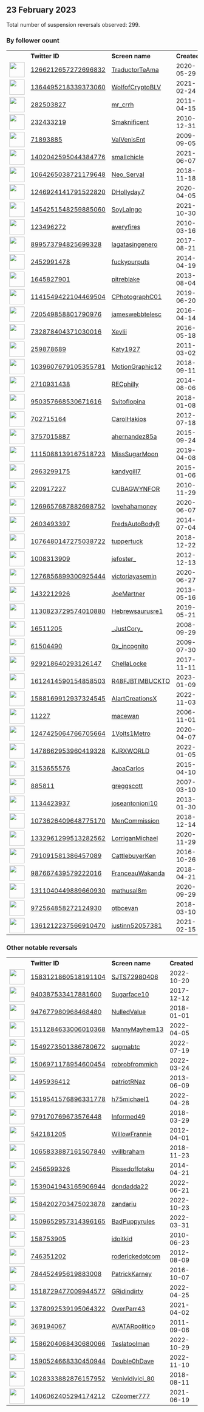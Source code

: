 
## 23 February 2023
Total number of suspension reversals observed: 299.

### By follower count
<table><tr><th></th><th align="left">Twitter ID</th><th align="left">Screen name</th>
<th align="left">Created</th><th align="left">Status</th><th align="left">Suspended</th><th align="left">Followers</th>
<tr><td><a href="https://pbs.twimg.com/profile_images/1606836999595376642/RzEOnnjx_normal.jpg"><img src="https://pbs.twimg.com/profile_images/1606836999595376642/RzEOnnjx_normal.jpg" width="40px" height="40px" align="center"/></a></td><td><a href="https://twitter.com/intent/user?user_id=1266212657272696832">1266212657272696832</a></td><td><a href="https://twitter.com/TraductorTeAma">TraductorTeAma</a></td><td>2020-05-29</td><td align="center"></td><td>2023-02-18</td><td>80856</td></tr>
<tr><td><a href="https://pbs.twimg.com/profile_images/1636002854983876611/5Rstk_hE_normal.jpg"><img src="https://pbs.twimg.com/profile_images/1636002854983876611/5Rstk_hE_normal.jpg" width="40px" height="40px" align="center"/></a></td><td><a href="https://twitter.com/intent/user?user_id=1364495218339373060">1364495218339373060</a></td><td><a href="https://twitter.com/WolfofCryptoBLV">WolfofCryptoBLV</a></td><td>2021-02-24</td><td align="center"></td><td></td><td>55310</td></tr>
<tr><td><a href="https://pbs.twimg.com/profile_images/1628806761510477824/AdDKu9fm_normal.jpg"><img src="https://pbs.twimg.com/profile_images/1628806761510477824/AdDKu9fm_normal.jpg" width="40px" height="40px" align="center"/></a></td><td><a href="https://twitter.com/intent/user?user_id=282503827">282503827</a></td><td><a href="https://twitter.com/mr_crrh">mr_crrh</a></td><td>2011-04-15</td><td align="center"></td><td></td><td>48540</td></tr>
<tr><td><a href="https://pbs.twimg.com/profile_images/1509970726043860997/EDUYhUa0_normal.jpg"><img src="https://pbs.twimg.com/profile_images/1509970726043860997/EDUYhUa0_normal.jpg" width="40px" height="40px" align="center"/></a></td><td><a href="https://twitter.com/intent/user?user_id=232433219">232433219</a></td><td><a href="https://twitter.com/Smaknificent">Smaknificent</a></td><td>2010-12-31</td><td align="center"></td><td>2022-07-08</td><td>31608</td></tr>
<tr><td><a href="https://pbs.twimg.com/profile_images/1649869717434408961/QXmilkWd_normal.jpg"><img src="https://pbs.twimg.com/profile_images/1649869717434408961/QXmilkWd_normal.jpg" width="40px" height="40px" align="center"/></a></td><td><a href="https://twitter.com/intent/user?user_id=71893885">71893885</a></td><td><a href="https://twitter.com/ValVenisEnt">ValVenisEnt</a></td><td>2009-09-05</td><td align="center"></td><td>2022-04-17</td><td>30012</td></tr>
<tr><td><a href="https://pbs.twimg.com/profile_images/1473605752765956101/OSqboXNt_normal.jpg"><img src="https://pbs.twimg.com/profile_images/1473605752765956101/OSqboXNt_normal.jpg" width="40px" height="40px" align="center"/></a></td><td><a href="https://twitter.com/intent/user?user_id=1402042595044384776">1402042595044384776</a></td><td><a href="https://twitter.com/smaIIchicle">smaIIchicle</a></td><td>2021-06-07</td><td align="center">🔒</td><td></td><td>16804</td></tr>
<tr><td><a href="https://pbs.twimg.com/profile_images/1609495859657334787/pJ9HWIk__normal.jpg"><img src="https://pbs.twimg.com/profile_images/1609495859657334787/pJ9HWIk__normal.jpg" width="40px" height="40px" align="center"/></a></td><td><a href="https://twitter.com/intent/user?user_id=1064265038721179648">1064265038721179648</a></td><td><a href="https://twitter.com/Neo_Serval">Neo_Serval</a></td><td>2018-11-18</td><td align="center"></td><td>2023-01-09</td><td>16582</td></tr>
<tr><td><a href="https://pbs.twimg.com/profile_images/1494392158006226944/jvqk_COb_normal.jpg"><img src="https://pbs.twimg.com/profile_images/1494392158006226944/jvqk_COb_normal.jpg" width="40px" height="40px" align="center"/></a></td><td><a href="https://twitter.com/intent/user?user_id=1246924141791522820">1246924141791522820</a></td><td><a href="https://twitter.com/DHollyday7">DHollyday7</a></td><td>2020-04-05</td><td align="center"></td><td>2022-09-04</td><td>15212</td></tr>
<tr><td><a href="https://pbs.twimg.com/profile_images/1651785339206246400/sQynL1P__normal.jpg"><img src="https://pbs.twimg.com/profile_images/1651785339206246400/sQynL1P__normal.jpg" width="40px" height="40px" align="center"/></a></td><td><a href="https://twitter.com/intent/user?user_id=1454251548259885060">1454251548259885060</a></td><td><a href="https://twitter.com/SoyLaIngo">SoyLaIngo</a></td><td>2021-10-30</td><td align="center"></td><td>2022-10-10</td><td>11325</td></tr>
<tr><td><a href="https://pbs.twimg.com/profile_images/1628277104080211971/lzcZUVGi_normal.jpg"><img src="https://pbs.twimg.com/profile_images/1628277104080211971/lzcZUVGi_normal.jpg" width="40px" height="40px" align="center"/></a></td><td><a href="https://twitter.com/intent/user?user_id=123496272">123496272</a></td><td><a href="https://twitter.com/averyfires">averyfires</a></td><td>2010-03-16</td><td align="center"></td><td></td><td>10766</td></tr>
<tr><td><a href="https://pbs.twimg.com/profile_images/1632467599622586368/qzSPZ4qA_normal.jpg"><img src="https://pbs.twimg.com/profile_images/1632467599622586368/qzSPZ4qA_normal.jpg" width="40px" height="40px" align="center"/></a></td><td><a href="https://twitter.com/intent/user?user_id=899573794825699328">899573794825699328</a></td><td><a href="https://twitter.com/lagatasingenero">lagatasingenero</a></td><td>2017-08-21</td><td align="center"></td><td></td><td>10459</td></tr>
<tr><td><a href="https://pbs.twimg.com/profile_images/1559406264773267457/9FoTs5jB_normal.jpg"><img src="https://pbs.twimg.com/profile_images/1559406264773267457/9FoTs5jB_normal.jpg" width="40px" height="40px" align="center"/></a></td><td><a href="https://twitter.com/intent/user?user_id=2452991478">2452991478</a></td><td><a href="https://twitter.com/fuckyourputs">fuckyourputs</a></td><td>2014-04-19</td><td align="center"></td><td>2022-11-23</td><td>9151</td></tr>
<tr><td><a href="https://pbs.twimg.com/profile_images/1604566690951577602/8t7icaZm_normal.jpg"><img src="https://pbs.twimg.com/profile_images/1604566690951577602/8t7icaZm_normal.jpg" width="40px" height="40px" align="center"/></a></td><td><a href="https://twitter.com/intent/user?user_id=1645827901">1645827901</a></td><td><a href="https://twitter.com/pitreblake">pitreblake</a></td><td>2013-08-04</td><td align="center"></td><td>2023-01-25</td><td>7694</td></tr>
<tr><td><a href="https://pbs.twimg.com/profile_images/1659429911952498689/dkctOjhs_normal.jpg"><img src="https://pbs.twimg.com/profile_images/1659429911952498689/dkctOjhs_normal.jpg" width="40px" height="40px" align="center"/></a></td><td><a href="https://twitter.com/intent/user?user_id=1141549422104469504">1141549422104469504</a></td><td><a href="https://twitter.com/CPhotographC01">CPhotographC01</a></td><td>2019-06-20</td><td align="center"></td><td>2022-12-21</td><td>7212</td></tr>
<tr><td><a href="https://pbs.twimg.com/profile_images/1561631484603252736/7vNDUjZ__normal.jpg"><img src="https://pbs.twimg.com/profile_images/1561631484603252736/7vNDUjZ__normal.jpg" width="40px" height="40px" align="center"/></a></td><td><a href="https://twitter.com/intent/user?user_id=720549858801790976">720549858801790976</a></td><td><a href="https://twitter.com/jameswebbtelesc">jameswebbtelesc</a></td><td>2016-04-14</td><td align="center"></td><td>2023-02-16</td><td>6423</td></tr>
<tr><td><a href="https://pbs.twimg.com/profile_images/1214015028074033152/7Chqd6oq_normal.jpg"><img src="https://pbs.twimg.com/profile_images/1214015028074033152/7Chqd6oq_normal.jpg" width="40px" height="40px" align="center"/></a></td><td><a href="https://twitter.com/intent/user?user_id=732878404371030016">732878404371030016</a></td><td><a href="https://twitter.com/Xevlii">Xevlii</a></td><td>2016-05-18</td><td align="center"></td><td></td><td>6120</td></tr>
<tr><td><a href="https://pbs.twimg.com/profile_images/1426579940783366148/XXprajcz_normal.jpg"><img src="https://pbs.twimg.com/profile_images/1426579940783366148/XXprajcz_normal.jpg" width="40px" height="40px" align="center"/></a></td><td><a href="https://twitter.com/intent/user?user_id=259878689">259878689</a></td><td><a href="https://twitter.com/Katy1927">Katy1927</a></td><td>2011-03-02</td><td align="center"></td><td>2023-01-04</td><td>6033</td></tr>
<tr><td><a href="https://pbs.twimg.com/profile_images/1039608373103276039/YhR4bLqi_normal.jpg"><img src="https://pbs.twimg.com/profile_images/1039608373103276039/YhR4bLqi_normal.jpg" width="40px" height="40px" align="center"/></a></td><td><a href="https://twitter.com/intent/user?user_id=1039607679105355781">1039607679105355781</a></td><td><a href="https://twitter.com/MotionGraphic12">MotionGraphic12</a></td><td>2018-09-11</td><td align="center"></td><td>2023-01-20</td><td>5855</td></tr>
<tr><td><a href="https://pbs.twimg.com/profile_images/1618722499017015303/NabvGT2r_normal.jpg"><img src="https://pbs.twimg.com/profile_images/1618722499017015303/NabvGT2r_normal.jpg" width="40px" height="40px" align="center"/></a></td><td><a href="https://twitter.com/intent/user?user_id=2710931438">2710931438</a></td><td><a href="https://twitter.com/RECphilly">RECphilly</a></td><td>2014-08-06</td><td align="center"></td><td></td><td>5694</td></tr>
<tr><td><a href="https://pbs.twimg.com/profile_images/1636828117841920013/zg2lMT4x_normal.jpg"><img src="https://pbs.twimg.com/profile_images/1636828117841920013/zg2lMT4x_normal.jpg" width="40px" height="40px" align="center"/></a></td><td><a href="https://twitter.com/intent/user?user_id=950357668530671616">950357668530671616</a></td><td><a href="https://twitter.com/Svitoflopina">Svitoflopina</a></td><td>2018-01-08</td><td align="center"></td><td>2023-01-20</td><td>5381</td></tr>
<tr><td><a href="https://pbs.twimg.com/profile_images/648411125768437760/7D4Od1Kb_normal.jpg"><img src="https://pbs.twimg.com/profile_images/648411125768437760/7D4Od1Kb_normal.jpg" width="40px" height="40px" align="center"/></a></td><td><a href="https://twitter.com/intent/user?user_id=702715164">702715164</a></td><td><a href="https://twitter.com/CarolHakios">CarolHakios</a></td><td>2012-07-18</td><td align="center"></td><td></td><td>4783</td></tr>
<tr><td><a href="https://pbs.twimg.com/profile_images/1202870072538214400/fQQmSzBz_normal.png"><img src="https://pbs.twimg.com/profile_images/1202870072538214400/fQQmSzBz_normal.png" width="40px" height="40px" align="center"/></a></td><td><a href="https://twitter.com/intent/user?user_id=3757015887">3757015887</a></td><td><a href="https://twitter.com/ahernandez85a">ahernandez85a</a></td><td>2015-09-24</td><td align="center"></td><td>2022-11-03</td><td>4772</td></tr>
<tr><td><a href="https://pbs.twimg.com/profile_images/1653264544410771456/jPjkVN-Q_normal.jpg"><img src="https://pbs.twimg.com/profile_images/1653264544410771456/jPjkVN-Q_normal.jpg" width="40px" height="40px" align="center"/></a></td><td><a href="https://twitter.com/intent/user?user_id=1115088139167518723">1115088139167518723</a></td><td><a href="https://twitter.com/MissSugarMoon">MissSugarMoon</a></td><td>2019-04-08</td><td align="center">👋</td><td>2022-06-27</td><td>4283</td></tr>
<tr><td><a href="https://pbs.twimg.com/profile_images/1630184912593510403/12hM25Au_normal.jpg"><img src="https://pbs.twimg.com/profile_images/1630184912593510403/12hM25Au_normal.jpg" width="40px" height="40px" align="center"/></a></td><td><a href="https://twitter.com/intent/user?user_id=2963299175">2963299175</a></td><td><a href="https://twitter.com/kandygill7">kandygill7</a></td><td>2015-01-06</td><td align="center"></td><td></td><td>4176</td></tr>
<tr><td><a href="https://pbs.twimg.com/profile_images/1490490864443002880/a6fWmGlW_normal.jpg"><img src="https://pbs.twimg.com/profile_images/1490490864443002880/a6fWmGlW_normal.jpg" width="40px" height="40px" align="center"/></a></td><td><a href="https://twitter.com/intent/user?user_id=220917227">220917227</a></td><td><a href="https://twitter.com/CUBAGWYNFOR">CUBAGWYNFOR</a></td><td>2010-11-29</td><td align="center"></td><td>2023-02-07</td><td>3707</td></tr>
<tr><td><a href="https://pbs.twimg.com/profile_images/1335000708513456128/hqNq1kCl_normal.jpg"><img src="https://pbs.twimg.com/profile_images/1335000708513456128/hqNq1kCl_normal.jpg" width="40px" height="40px" align="center"/></a></td><td><a href="https://twitter.com/intent/user?user_id=1269657687882698752">1269657687882698752</a></td><td><a href="https://twitter.com/lovehahamoney">lovehahamoney</a></td><td>2020-06-07</td><td align="center">🔒</td><td></td><td>3374</td></tr>
<tr><td><a href="https://pbs.twimg.com/profile_images/486506566913232896/b_LBTgxo_normal.jpeg"><img src="https://pbs.twimg.com/profile_images/486506566913232896/b_LBTgxo_normal.jpeg" width="40px" height="40px" align="center"/></a></td><td><a href="https://twitter.com/intent/user?user_id=2603493397">2603493397</a></td><td><a href="https://twitter.com/FredsAutoBodyR">FredsAutoBodyR</a></td><td>2014-07-04</td><td align="center"></td><td></td><td>3346</td></tr>
<tr><td><a href="https://pbs.twimg.com/profile_images/1656001110602133504/pCIq-UWd_normal.jpg"><img src="https://pbs.twimg.com/profile_images/1656001110602133504/pCIq-UWd_normal.jpg" width="40px" height="40px" align="center"/></a></td><td><a href="https://twitter.com/intent/user?user_id=1076480147275038722">1076480147275038722</a></td><td><a href="https://twitter.com/tuppertuck">tuppertuck</a></td><td>2018-12-22</td><td align="center">🔒</td><td>2022-12-11</td><td>3335</td></tr>
<tr><td><a href="https://pbs.twimg.com/profile_images/1437435318618050560/b4W0r8oU_normal.jpg"><img src="https://pbs.twimg.com/profile_images/1437435318618050560/b4W0r8oU_normal.jpg" width="40px" height="40px" align="center"/></a></td><td><a href="https://twitter.com/intent/user?user_id=1008313909">1008313909</a></td><td><a href="https://twitter.com/jefoster_">jefoster_</a></td><td>2012-12-13</td><td align="center"></td><td>2022-07-16</td><td>2995</td></tr>
<tr><td><a href="https://pbs.twimg.com/profile_images/1412471145434075145/ZSsqKqhi_normal.jpg"><img src="https://pbs.twimg.com/profile_images/1412471145434075145/ZSsqKqhi_normal.jpg" width="40px" height="40px" align="center"/></a></td><td><a href="https://twitter.com/intent/user?user_id=1276856899300925444">1276856899300925444</a></td><td><a href="https://twitter.com/victoriayasemin">victoriayasemin</a></td><td>2020-06-27</td><td align="center"></td><td>2022-10-01</td><td>2935</td></tr>
<tr><td><a href="https://pbs.twimg.com/profile_images/1580111755165982720/chNLK32d_normal.jpg"><img src="https://pbs.twimg.com/profile_images/1580111755165982720/chNLK32d_normal.jpg" width="40px" height="40px" align="center"/></a></td><td><a href="https://twitter.com/intent/user?user_id=1432212926">1432212926</a></td><td><a href="https://twitter.com/JoeMartner">JoeMartner</a></td><td>2013-05-16</td><td align="center"></td><td>2022-11-20</td><td>2790</td></tr>
<tr><td><a href="https://pbs.twimg.com/profile_images/1660142937437532162/s8KH8tUz_normal.jpg"><img src="https://pbs.twimg.com/profile_images/1660142937437532162/s8KH8tUz_normal.jpg" width="40px" height="40px" align="center"/></a></td><td><a href="https://twitter.com/intent/user?user_id=1130823729574010880">1130823729574010880</a></td><td><a href="https://twitter.com/Hebrewsaurusre1">Hebrewsaurusre1</a></td><td>2019-05-21</td><td align="center"></td><td></td><td>2497</td></tr>
<tr><td><a href="https://pbs.twimg.com/profile_images/1648157051401510912/fl0W-Zce_normal.jpg"><img src="https://pbs.twimg.com/profile_images/1648157051401510912/fl0W-Zce_normal.jpg" width="40px" height="40px" align="center"/></a></td><td><a href="https://twitter.com/intent/user?user_id=16511205">16511205</a></td><td><a href="https://twitter.com/_JustCory_">_JustCory_</a></td><td>2008-09-29</td><td align="center"></td><td></td><td>2398</td></tr>
<tr><td><a href="https://pbs.twimg.com/profile_images/1532919715718389760/v_Gb5FXB_normal.jpg"><img src="https://pbs.twimg.com/profile_images/1532919715718389760/v_Gb5FXB_normal.jpg" width="40px" height="40px" align="center"/></a></td><td><a href="https://twitter.com/intent/user?user_id=61504490">61504490</a></td><td><a href="https://twitter.com/0x_incognito">0x_incognito</a></td><td>2009-07-30</td><td align="center"></td><td>2022-08-25</td><td>2389</td></tr>
<tr><td><a href="https://pbs.twimg.com/profile_images/1448987349241810944/MvAxigd3_normal.jpg"><img src="https://pbs.twimg.com/profile_images/1448987349241810944/MvAxigd3_normal.jpg" width="40px" height="40px" align="center"/></a></td><td><a href="https://twitter.com/intent/user?user_id=929218640293126147">929218640293126147</a></td><td><a href="https://twitter.com/ChellaLocke">ChellaLocke</a></td><td>2017-11-11</td><td align="center"></td><td>2022-08-07</td><td>2366</td></tr>
<tr><td><a href="https://pbs.twimg.com/profile_images/1620949255283154945/5dzoXvCr_normal.jpg"><img src="https://pbs.twimg.com/profile_images/1620949255283154945/5dzoXvCr_normal.jpg" width="40px" height="40px" align="center"/></a></td><td><a href="https://twitter.com/intent/user?user_id=1612414590154858503">1612414590154858503</a></td><td><a href="https://twitter.com/R48FJBTIMBUCKTO">R48FJBTIMBUCKTO</a></td><td>2023-01-09</td><td align="center"></td><td>2023-02-22</td><td>2326</td></tr>
<tr><td><a href="https://pbs.twimg.com/profile_images/1588170759540809728/rxEIx5kJ_normal.jpg"><img src="https://pbs.twimg.com/profile_images/1588170759540809728/rxEIx5kJ_normal.jpg" width="40px" height="40px" align="center"/></a></td><td><a href="https://twitter.com/intent/user?user_id=1588169912937324545">1588169912937324545</a></td><td><a href="https://twitter.com/AIartCreationsX">AIartCreationsX</a></td><td>2022-11-03</td><td align="center"></td><td>2023-02-19</td><td>2170</td></tr>
<tr><td><a href="https://pbs.twimg.com/profile_images/1659545099737374725/fsJBO48t_normal.jpg"><img src="https://pbs.twimg.com/profile_images/1659545099737374725/fsJBO48t_normal.jpg" width="40px" height="40px" align="center"/></a></td><td><a href="https://twitter.com/intent/user?user_id=11227">11227</a></td><td><a href="https://twitter.com/macewan">macewan</a></td><td>2006-11-01</td><td align="center"></td><td></td><td>2162</td></tr>
<tr><td><a href="https://pbs.twimg.com/profile_images/1627894840695349248/qW6lGgY8_normal.jpg"><img src="https://pbs.twimg.com/profile_images/1627894840695349248/qW6lGgY8_normal.jpg" width="40px" height="40px" align="center"/></a></td><td><a href="https://twitter.com/intent/user?user_id=1247425064766705664">1247425064766705664</a></td><td><a href="https://twitter.com/1Volts1Metro">1Volts1Metro</a></td><td>2020-04-07</td><td align="center"></td><td></td><td>2119</td></tr>
<tr><td><a href="https://pbs.twimg.com/profile_images/1598171968850870272/tdZI2mUg_normal.jpg"><img src="https://pbs.twimg.com/profile_images/1598171968850870272/tdZI2mUg_normal.jpg" width="40px" height="40px" align="center"/></a></td><td><a href="https://twitter.com/intent/user?user_id=1478662953960419328">1478662953960419328</a></td><td><a href="https://twitter.com/KJRXWORLD">KJRXWORLD</a></td><td>2022-01-05</td><td align="center"></td><td>2022-12-03</td><td>2074</td></tr>
<tr><td><a href="https://pbs.twimg.com/profile_images/1626156193314926592/usH7ga0C_normal.jpg"><img src="https://pbs.twimg.com/profile_images/1626156193314926592/usH7ga0C_normal.jpg" width="40px" height="40px" align="center"/></a></td><td><a href="https://twitter.com/intent/user?user_id=3153655576">3153655576</a></td><td><a href="https://twitter.com/JaoaCarlos">JaoaCarlos</a></td><td>2015-04-10</td><td align="center"></td><td>2022-06-28</td><td>1972</td></tr>
<tr><td><a href="https://pbs.twimg.com/profile_images/1653206543737978880/WZuexbFE_normal.jpg"><img src="https://pbs.twimg.com/profile_images/1653206543737978880/WZuexbFE_normal.jpg" width="40px" height="40px" align="center"/></a></td><td><a href="https://twitter.com/intent/user?user_id=885811">885811</a></td><td><a href="https://twitter.com/greggscott">greggscott</a></td><td>2007-03-10</td><td align="center">🔒👋</td><td>2023-01-24</td><td>1893</td></tr>
<tr><td><a href="https://pbs.twimg.com/profile_images/1524016415124209664/yechTMf-_normal.jpg"><img src="https://pbs.twimg.com/profile_images/1524016415124209664/yechTMf-_normal.jpg" width="40px" height="40px" align="center"/></a></td><td><a href="https://twitter.com/intent/user?user_id=1134423937">1134423937</a></td><td><a href="https://twitter.com/joseantonioni10">joseantonioni10</a></td><td>2013-01-30</td><td align="center"></td><td>2022-12-13</td><td>1844</td></tr>
<tr><td><a href="https://pbs.twimg.com/profile_images/1325534914406608897/oZq9pnDh_normal.jpg"><img src="https://pbs.twimg.com/profile_images/1325534914406608897/oZq9pnDh_normal.jpg" width="40px" height="40px" align="center"/></a></td><td><a href="https://twitter.com/intent/user?user_id=1073626409648775170">1073626409648775170</a></td><td><a href="https://twitter.com/MenCommission">MenCommission</a></td><td>2018-12-14</td><td align="center"></td><td>2022-09-25</td><td>1823</td></tr>
<tr><td><a href="https://pbs.twimg.com/profile_images/1494026712203489281/OhUzaA2p_normal.jpg"><img src="https://pbs.twimg.com/profile_images/1494026712203489281/OhUzaA2p_normal.jpg" width="40px" height="40px" align="center"/></a></td><td><a href="https://twitter.com/intent/user?user_id=1332961299513282562">1332961299513282562</a></td><td><a href="https://twitter.com/LorriganMichael">LorriganMichael</a></td><td>2020-11-29</td><td align="center"></td><td>2022-06-09</td><td>1810</td></tr>
<tr><td><a href="https://pbs.twimg.com/profile_images/926890677937389568/RibvUFo3_normal.jpg"><img src="https://pbs.twimg.com/profile_images/926890677937389568/RibvUFo3_normal.jpg" width="40px" height="40px" align="center"/></a></td><td><a href="https://twitter.com/intent/user?user_id=791091581386457089">791091581386457089</a></td><td><a href="https://twitter.com/CattlebuyerKen">CattlebuyerKen</a></td><td>2016-10-26</td><td align="center"></td><td></td><td>1695</td></tr>
<tr><td><a href="https://pbs.twimg.com/profile_images/990970077595013121/ayHt8VoM_normal.jpg"><img src="https://pbs.twimg.com/profile_images/990970077595013121/ayHt8VoM_normal.jpg" width="40px" height="40px" align="center"/></a></td><td><a href="https://twitter.com/intent/user?user_id=987667439579222016">987667439579222016</a></td><td><a href="https://twitter.com/FranceauWakanda">FranceauWakanda</a></td><td>2018-04-21</td><td align="center"></td><td></td><td>1555</td></tr>
<tr><td><a href="https://pbs.twimg.com/profile_images/1657778618599190528/e0DyrBAR_normal.jpg"><img src="https://pbs.twimg.com/profile_images/1657778618599190528/e0DyrBAR_normal.jpg" width="40px" height="40px" align="center"/></a></td><td><a href="https://twitter.com/intent/user?user_id=1311040449889660930">1311040449889660930</a></td><td><a href="https://twitter.com/mathusal8m">mathusal8m</a></td><td>2020-09-29</td><td align="center"></td><td>2022-12-22</td><td>1447</td></tr>
<tr><td><a href="https://pbs.twimg.com/profile_images/1646927667122384896/pkB41iCh_normal.jpg"><img src="https://pbs.twimg.com/profile_images/1646927667122384896/pkB41iCh_normal.jpg" width="40px" height="40px" align="center"/></a></td><td><a href="https://twitter.com/intent/user?user_id=972564858272124930">972564858272124930</a></td><td><a href="https://twitter.com/otbcevan">otbcevan</a></td><td>2018-03-10</td><td align="center"></td><td>2022-07-27</td><td>1424</td></tr>
<tr><td><a href="https://pbs.twimg.com/profile_images/1638396628791861248/MaNhfI2y_normal.jpg"><img src="https://pbs.twimg.com/profile_images/1638396628791861248/MaNhfI2y_normal.jpg" width="40px" height="40px" align="center"/></a></td><td><a href="https://twitter.com/intent/user?user_id=1361212237566910470">1361212237566910470</a></td><td><a href="https://twitter.com/justinn52057381">justinn52057381</a></td><td>2021-02-15</td><td align="center">👋</td><td>2023-01-24</td><td>1415</td></tr>
</table>

### Other notable reversals
<table><tr><th></th><th align="left">Twitter ID</th><th align="left">Screen name</th>
<th align="left">Created</th><th align="left">Status</th><th align="left">Suspended</th><th align="left">Followers</th>
<tr><td><a href="https://pbs.twimg.com/profile_images/1609921259017469956/feXb8BX3_normal.jpg"><img src="https://pbs.twimg.com/profile_images/1609921259017469956/feXb8BX3_normal.jpg" width="40px" height="40px" align="center"/></a></td><td><a href="https://twitter.com/intent/user?user_id=1583121860518191104">1583121860518191104</a></td><td><a href="https://twitter.com/SJTS72980406">SJTS72980406</a></td><td>2022-10-20</td><td align="center"></td><td>2023-01-28</td><td>889</td></tr>
<tr><td><a href="https://pbs.twimg.com/profile_images/969026397346848769/phhuWZbo_normal.jpg"><img src="https://pbs.twimg.com/profile_images/969026397346848769/phhuWZbo_normal.jpg" width="40px" height="40px" align="center"/></a></td><td><a href="https://twitter.com/intent/user?user_id=940387533417881600">940387533417881600</a></td><td><a href="https://twitter.com/Sugarface10">Sugarface10</a></td><td>2017-12-12</td><td align="center">🔒</td><td>2022-06-25</td><td>245</td></tr>
<tr><td><a href="https://pbs.twimg.com/profile_images/1551883128762814465/01kQKw60_normal.jpg"><img src="https://pbs.twimg.com/profile_images/1551883128762814465/01kQKw60_normal.jpg" width="40px" height="40px" align="center"/></a></td><td><a href="https://twitter.com/intent/user?user_id=947677980968468480">947677980968468480</a></td><td><a href="https://twitter.com/NulledValue">NulledValue</a></td><td>2018-01-01</td><td align="center"></td><td>2022-12-19</td><td>273</td></tr>
<tr><td><a href="https://pbs.twimg.com/profile_images/1658993775597989890/moY6yl1f_normal.jpg"><img src="https://pbs.twimg.com/profile_images/1658993775597989890/moY6yl1f_normal.jpg" width="40px" height="40px" align="center"/></a></td><td><a href="https://twitter.com/intent/user?user_id=1511284633006010368">1511284633006010368</a></td><td><a href="https://twitter.com/MannyMayhem13">MannyMayhem13</a></td><td>2022-04-05</td><td align="center"></td><td>2022-12-12</td><td>265</td></tr>
<tr><td><a href="https://pbs.twimg.com/profile_images/1549274097745420288/QneJyvH9_normal.jpg"><img src="https://pbs.twimg.com/profile_images/1549274097745420288/QneJyvH9_normal.jpg" width="40px" height="40px" align="center"/></a></td><td><a href="https://twitter.com/intent/user?user_id=1549273501386780672">1549273501386780672</a></td><td><a href="https://twitter.com/sugmabtc">sugmabtc</a></td><td>2022-07-19</td><td align="center"></td><td>2022-12-01</td><td>353</td></tr>
<tr><td><a href="https://pbs.twimg.com/profile_images/1540431497416540161/gBt8vXVh_normal.jpg"><img src="https://pbs.twimg.com/profile_images/1540431497416540161/gBt8vXVh_normal.jpg" width="40px" height="40px" align="center"/></a></td><td><a href="https://twitter.com/intent/user?user_id=1506971178954600454">1506971178954600454</a></td><td><a href="https://twitter.com/robrobfrommich">robrobfrommich</a></td><td>2022-03-24</td><td align="center">🚫</td><td>2022-12-22</td><td>48</td></tr>
<tr><td><a href="https://pbs.twimg.com/profile_images/1350187878614134784/aRvxWBRH_normal.jpg"><img src="https://pbs.twimg.com/profile_images/1350187878614134784/aRvxWBRH_normal.jpg" width="40px" height="40px" align="center"/></a></td><td><a href="https://twitter.com/intent/user?user_id=1495936412">1495936412</a></td><td><a href="https://twitter.com/patriotRNaz">patriotRNaz</a></td><td>2013-06-09</td><td align="center"></td><td>2022-12-27</td><td>1065</td></tr>
<tr><td><a href="https://pbs.twimg.com/profile_images/1543252690964193283/3pa2SaZX_normal.jpg"><img src="https://pbs.twimg.com/profile_images/1543252690964193283/3pa2SaZX_normal.jpg" width="40px" height="40px" align="center"/></a></td><td><a href="https://twitter.com/intent/user?user_id=1519541576896331778">1519541576896331778</a></td><td><a href="https://twitter.com/h75michael1">h75michael1</a></td><td>2022-04-28</td><td align="center"></td><td>2023-01-08</td><td>617</td></tr>
<tr><td><a href="https://pbs.twimg.com/profile_images/1309608018330427392/fkG4-gCB_normal.jpg"><img src="https://pbs.twimg.com/profile_images/1309608018330427392/fkG4-gCB_normal.jpg" width="40px" height="40px" align="center"/></a></td><td><a href="https://twitter.com/intent/user?user_id=979170769673576448">979170769673576448</a></td><td><a href="https://twitter.com/Informed49">Informed49</a></td><td>2018-03-29</td><td align="center"></td><td>2022-12-28</td><td>226</td></tr>
<tr><td><a href="https://pbs.twimg.com/profile_images/1494102926549258241/us-f0PSN_normal.jpg"><img src="https://pbs.twimg.com/profile_images/1494102926549258241/us-f0PSN_normal.jpg" width="40px" height="40px" align="center"/></a></td><td><a href="https://twitter.com/intent/user?user_id=542181205">542181205</a></td><td><a href="https://twitter.com/WillowFrannie">WillowFrannie</a></td><td>2012-04-01</td><td align="center"></td><td>2022-08-24</td><td>49</td></tr>
<tr><td><a href="https://pbs.twimg.com/profile_images/1657892353020141569/MZqL8d7o_normal.jpg"><img src="https://pbs.twimg.com/profile_images/1657892353020141569/MZqL8d7o_normal.jpg" width="40px" height="40px" align="center"/></a></td><td><a href="https://twitter.com/intent/user?user_id=1065833887161507840">1065833887161507840</a></td><td><a href="https://twitter.com/vvillbraham">vvillbraham</a></td><td>2018-11-23</td><td align="center"></td><td>2022-12-26</td><td>117</td></tr>
<tr><td><a href="https://pbs.twimg.com/profile_images/1635705432269369344/zIf-lERc_normal.jpg"><img src="https://pbs.twimg.com/profile_images/1635705432269369344/zIf-lERc_normal.jpg" width="40px" height="40px" align="center"/></a></td><td><a href="https://twitter.com/intent/user?user_id=2456599326">2456599326</a></td><td><a href="https://twitter.com/Pissedoffotaku">Pissedoffotaku</a></td><td>2014-04-21</td><td align="center"></td><td>2022-12-03</td><td>97</td></tr>
<tr><td><a href="https://pbs.twimg.com/profile_images/1654345254672416771/jA24j_BH_normal.jpg"><img src="https://pbs.twimg.com/profile_images/1654345254672416771/jA24j_BH_normal.jpg" width="40px" height="40px" align="center"/></a></td><td><a href="https://twitter.com/intent/user?user_id=1539041943165906944">1539041943165906944</a></td><td><a href="https://twitter.com/dondadda22">dondadda22</a></td><td>2022-06-21</td><td align="center"></td><td>2023-01-03</td><td>236</td></tr>
<tr><td><a href="https://pbs.twimg.com/profile_images/1628813255064924167/kdmKhb8l_normal.jpg"><img src="https://pbs.twimg.com/profile_images/1628813255064924167/kdmKhb8l_normal.jpg" width="40px" height="40px" align="center"/></a></td><td><a href="https://twitter.com/intent/user?user_id=1584202703475023878">1584202703475023878</a></td><td><a href="https://twitter.com/zandariu">zandariu</a></td><td>2022-10-23</td><td align="center">👋</td><td>2022-12-09</td><td>72</td></tr>
<tr><td><a href="https://pbs.twimg.com/profile_images/1509653141398171648/kXcadC02_normal.png"><img src="https://pbs.twimg.com/profile_images/1509653141398171648/kXcadC02_normal.png" width="40px" height="40px" align="center"/></a></td><td><a href="https://twitter.com/intent/user?user_id=1509652957314396165">1509652957314396165</a></td><td><a href="https://twitter.com/BadPuppyrules">BadPuppyrules</a></td><td>2022-03-31</td><td align="center"></td><td>2022-12-08</td><td>174</td></tr>
<tr><td><a href="https://pbs.twimg.com/profile_images/1092961589312061440/46VYHUxo_normal.jpg"><img src="https://pbs.twimg.com/profile_images/1092961589312061440/46VYHUxo_normal.jpg" width="40px" height="40px" align="center"/></a></td><td><a href="https://twitter.com/intent/user?user_id=158753905">158753905</a></td><td><a href="https://twitter.com/idoitkid">idoitkid</a></td><td>2010-06-23</td><td align="center"></td><td>2022-12-16</td><td>47</td></tr>
<tr><td><a href="https://pbs.twimg.com/profile_images/735681771023405061/r1SCiZSf_normal.jpg"><img src="https://pbs.twimg.com/profile_images/735681771023405061/r1SCiZSf_normal.jpg" width="40px" height="40px" align="center"/></a></td><td><a href="https://twitter.com/intent/user?user_id=746351202">746351202</a></td><td><a href="https://twitter.com/roderickedotcom">roderickedotcom</a></td><td>2012-08-09</td><td align="center"></td><td>2023-01-24</td><td>421</td></tr>
<tr><td><a href="https://pbs.twimg.com/profile_images/968359823355076609/ZKTCTVI2_normal.jpg"><img src="https://pbs.twimg.com/profile_images/968359823355076609/ZKTCTVI2_normal.jpg" width="40px" height="40px" align="center"/></a></td><td><a href="https://twitter.com/intent/user?user_id=784452495619883008">784452495619883008</a></td><td><a href="https://twitter.com/PatrickKarney">PatrickKarney</a></td><td>2016-10-07</td><td align="center"></td><td>2023-02-16</td><td>147</td></tr>
<tr><td><a href="https://pbs.twimg.com/profile_images/1629187188213575680/1UvxuP4p_normal.jpg"><img src="https://pbs.twimg.com/profile_images/1629187188213575680/1UvxuP4p_normal.jpg" width="40px" height="40px" align="center"/></a></td><td><a href="https://twitter.com/intent/user?user_id=1518729477009944577">1518729477009944577</a></td><td><a href="https://twitter.com/GRidindirty">GRidindirty</a></td><td>2022-04-25</td><td align="center"></td><td>2022-11-21</td><td>79</td></tr>
<tr><td><a href="https://pbs.twimg.com/profile_images/1516156250337251339/kuzLPA4t_normal.jpg"><img src="https://pbs.twimg.com/profile_images/1516156250337251339/kuzLPA4t_normal.jpg" width="40px" height="40px" align="center"/></a></td><td><a href="https://twitter.com/intent/user?user_id=1378092539195064322">1378092539195064322</a></td><td><a href="https://twitter.com/OverParr43">OverParr43</a></td><td>2021-04-02</td><td align="center"></td><td>2023-01-31</td><td>875</td></tr>
<tr><td><a href="https://pbs.twimg.com/profile_images/1281998042359570437/MlnEzz8H_normal.jpg"><img src="https://pbs.twimg.com/profile_images/1281998042359570437/MlnEzz8H_normal.jpg" width="40px" height="40px" align="center"/></a></td><td><a href="https://twitter.com/intent/user?user_id=369194067">369194067</a></td><td><a href="https://twitter.com/AVATARpolitico">AVATARpolitico</a></td><td>2011-09-06</td><td align="center"></td><td>2022-12-25</td><td>30</td></tr>
<tr><td><a href="https://pbs.twimg.com/profile_images/1658644135123755008/6V2yAUDP_normal.jpg"><img src="https://pbs.twimg.com/profile_images/1658644135123755008/6V2yAUDP_normal.jpg" width="40px" height="40px" align="center"/></a></td><td><a href="https://twitter.com/intent/user?user_id=1586204068430680066">1586204068430680066</a></td><td><a href="https://twitter.com/Teslatoolman">Teslatoolman</a></td><td>2022-10-29</td><td align="center"></td><td>2022-11-29</td><td>36</td></tr>
<tr><td><a href="https://pbs.twimg.com/profile_images/1590531852070051840/-j7JPONH_normal.jpg"><img src="https://pbs.twimg.com/profile_images/1590531852070051840/-j7JPONH_normal.jpg" width="40px" height="40px" align="center"/></a></td><td><a href="https://twitter.com/intent/user?user_id=1590524668330450944">1590524668330450944</a></td><td><a href="https://twitter.com/Double0hDave">Double0hDave</a></td><td>2022-11-10</td><td align="center"></td><td>2022-12-21</td><td>53</td></tr>
<tr><td><a href="https://pbs.twimg.com/profile_images/1570650192923496450/I0vBGZBv_normal.jpg"><img src="https://pbs.twimg.com/profile_images/1570650192923496450/I0vBGZBv_normal.jpg" width="40px" height="40px" align="center"/></a></td><td><a href="https://twitter.com/intent/user?user_id=1028333882876157952">1028333882876157952</a></td><td><a href="https://twitter.com/Venividivici_80">Venividivici_80</a></td><td>2018-08-11</td><td align="center"></td><td>2022-12-19</td><td>1413</td></tr>
<tr><td><a href="https://pbs.twimg.com/profile_images/1596005006905327616/0sgJYz5b_normal.jpg"><img src="https://pbs.twimg.com/profile_images/1596005006905327616/0sgJYz5b_normal.jpg" width="40px" height="40px" align="center"/></a></td><td><a href="https://twitter.com/intent/user?user_id=1406062405294174212">1406062405294174212</a></td><td><a href="https://twitter.com/CZoomer777">CZoomer777</a></td><td>2021-06-19</td><td align="center">👋</td><td>2022-11-29</td><td>5</td></tr>
</table>
